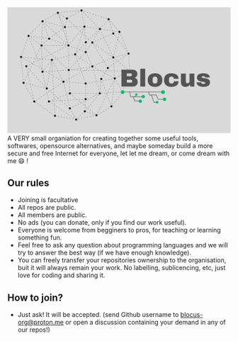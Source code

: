 <div align='center'>
  <img src='profile/Blocus_readme.png'>
</div

  A VERY small organiation for creating together some useful tools, softwares, opensource alternatives, and maybe someday build a more secure and free Internet for everyone, let let me dream, or come dream with me 😄 !


## Our rules
- Joining is facultative
- All repos are public.
- All members are public.
- No ads (you can donate, only if you find our work useful).
- Everyone is welcome from begginers to pros, for teaching or learning something fun.
- Feel free to ask any question about programming languages and we will try to answer the best way (if we have enough knowledge).
- You can freely transfer your repositories ownership to the organisation, buit it will always remain your work. No labelling, sublicencing, etc, just love for coding and sharing it.

## How to join?
- Just ask! It will be accepted. (send Github username to blocus-org@proton.me or open a discussion containing your demand in any of our repos!)

